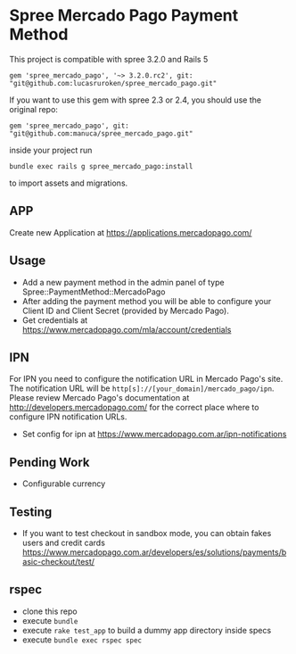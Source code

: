 Spree Mercado Pago Payment Method
=================================

This project is compatible with spree 3.2.0 and Rails 5

```
gem 'spree_mercado_pago', '~> 3.2.0.rc2', git: "git@github.com:lucasruroken/spree_mercado_pago.git"
```

If you want to use this gem with spree 2.3 or 2.4, you should use the original repo:
```
gem 'spree_mercado_pago', git: "git@github.com:manuca/spree_mercado_pago.git"
```

inside your project run

```
bundle exec rails g spree_mercado_pago:install
```

to import assets and migrations.

APP
---
Create new Application at https://applications.mercadopago.com/

Usage
-----
- Add a new payment method in the admin panel of type Spree::PaymentMethod::MercadoPago
- After adding the payment method you will be able to configure your Client ID and Client Secret (provided by Mercado Pago).
- Get credentials at https://www.mercadopago.com/mla/account/credentials

IPN
---

For IPN you need to configure the notification URL in Mercado Pago's site. The notification URL will be `http[s]://[your_domain]/mercado_pago/ipn`. Please review Mercado Pago's documentation at http://developers.mercadopago.com/ for the correct place where to configure IPN notification URLs.
- Set config for ipn at https://www.mercadopago.com.ar/ipn-notifications

Pending Work
------------

- Configurable currency

Testing
-------
- If you want to test checkout in sandbox mode, you can obtain fakes users and credit cards https://www.mercadopago.com.ar/developers/es/solutions/payments/basic-checkout/test/

rspec
-----

- clone this repo
- execute `bundle`
- execute `rake test_app` to build a dummy app directory inside specs
- execute `bundle exec rspec spec`
